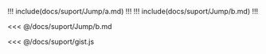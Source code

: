 !!! include(docs/suport/Jump/a.md) !!!
!!! include(docs/suport/Jump/b.md) !!!

<<< @/docs/suport/Jump/b.md

<<< @/docs/suport/gist.js
